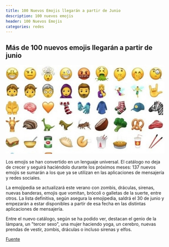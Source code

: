 ```yaml
---
title: 100 Nuevos Emojis llegarán a partir de Junio
description: 100 nuevos emojis
header: 100 Nuevos Emojis
categories: redes
---
```


## Más de 100 nuevos emojis llegarán a partir de junio

![Emojis](../img/nuevosemojis.png "Nuevos Emojis")

Los emojis se han convertido en un lenguaje universal. 
El catálogo no deja de crecer y seguirá haciéndolo durante 
los próximos meses: 137 nuevos emojis se sumarán a los que ya se utilizan 
en las aplicaciones de mensajería y redes sociales.

La emojipedia se actualizará este verano con zombis, dráculas, 
sirenas, nuevas banderas, emojis que vomitan, brócoli o galletas de la suerte, 
entre otros. La lista definitiva, según asegura la emojipedia, 
saldrá el 30 de junio y empezarán a estar disponibles a partir de esa 
fecha en las distintas aplicaciones de mensajería.

Entre el nuevo catálogo, según se ha podido ver, destacan el genio de 
la lámpara, un "tercer sexo", una mujer haciendo yoga, un cerebro, 
nuevas prendas de vestir, zombis, dráculas o incluso sirenas y elfos.

[Fuente](http://www.eitb.eus/es/noticias/tecnologia/detalle/4724735/nuevos-emojis-partir-junio-2017/ "Fuente")
